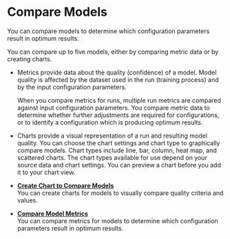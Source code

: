 <!-- loiocda743eedd484dd1b01ab3c9826cb531 -->

# Compare Models

You can compare models to determine which configuration parameters result in optimum results.

You can compare up to five models, either by comparing metric data or by creating charts.

-   Metrics provide data about the quality \(confidence\) of a model. Model quality is affected by the dataset used in the run \(training process\) and by the input configuration parameters.

    When you compare metrics for runs, multiple run metrics are compared against input configuration parameters. You compare metric data to determine whether further adjustments are required for configurations, or to identify a configuration which is producing optimum results.

-   Charts provide a visual representation of a run and resulting model quality. You can choose the chart settings and chart type to graphically compare models. Chart types include line, bar, column, heat map, and scattered charts. The chart types available for use depend on your source data and chart settings. You can preview a chart before you add it to your chart view.

-   **[Create Chart to Compare Models](create-chart-to-compare-models-377db35.md "You can create charts for models to visually compare quality criteria and
		values.")**  
You can create charts for models to visually compare quality criteria and values.
-   **[Compare Model Metrics](compare-model-metrics-e357639.md "You can compare metrics for models to determine which configuration parameters result in
		optimum results.")**  
You can compare metrics for models to determine which configuration parameters result in optimum results.


